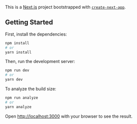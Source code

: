 This is a [Next.js](https://nextjs.org/) project bootstrapped with [`create-next-app`](https://github.com/vercel/next.js/tree/canary/packages/create-next-app).

## Getting Started
First, install the dependencies:
```bash
npm install
# or
yarn install
```

Then, run the development server:

```bash
npm run dev
# or
yarn dev
```

To analyze the build size:
```bash
npm run analyze
# or
yarn analyze
```


Open [http://localhost:3000](http://localhost:3000) with your browser to see the result.
